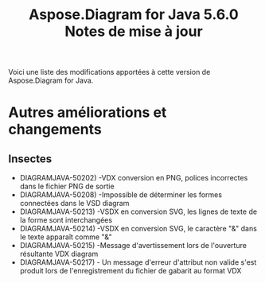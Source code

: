 ﻿---
title: Aspose.Diagram for Java 5.6.0 Notes de mise à jour
type: docs
weight: 40
url: /fr/java/aspose-diagram-for-java-5-6-0-release-notes/
---
Voici une liste des modifications apportées à cette version de Aspose.Diagram for Java.
# **Autres améliorations et changements**
## **Insectes**
- DIAGRAMJAVA-50202) -VDX conversion en PNG, polices incorrectes dans le fichier PNG de sortie
- DIAGRAMJAVA-50208) -Impossible de déterminer les formes connectées dans le VSD diagram
- DIAGRAMJAVA-50213) -VSDX en conversion SVG, les lignes de texte de la forme sont interchangées
- DIAGRAMJAVA-50214) -VSDX en conversion SVG, le caractère "&" dans le texte apparaît comme "&"
- DIAGRAMJAVA-50215) -Message d'avertissement lors de l'ouverture résultante VDX diagram
- DIAGRAMJAVA-50217) - Un message d'erreur d'attribut non valide s'est produit lors de l'enregistrement du fichier de gabarit au format VDX
